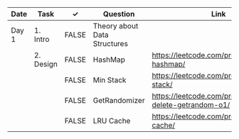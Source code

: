| Date  | Task      | ✓     | Question                     | Link                                                      | Difficulty |
|-------|-----------|-------|------------------------------|-----------------------------------------------------------|------------|
| Day 1 | 1. Intro  | FALSE | Theory about Data Structures |                                                           |            |
|       | 2. Design | FALSE | HashMap                      | https://leetcode.com/problems/design-hashmap/             | Easy       |
|       |           | FALSE | Min Stack                    | https://leetcode.com/problems/min-stack/                  | Easy       |
|       |           | FALSE | GetRandomizer                | https://leetcode.com/problems/insert-delete-getrandom-o1/ | Medium     |
|       |           | FALSE | LRU Cache                    | https://leetcode.com/problems/lru-cache/                  | Medium     |
